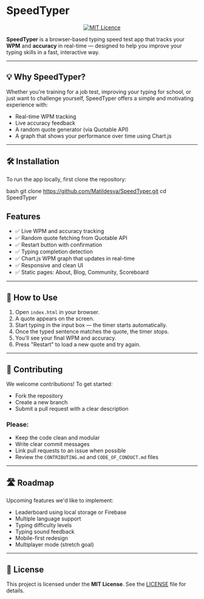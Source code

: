 # SpeedTyper

<p align="center">
</p>

<p align="center">
<a href="https://opensource.org/licenses/MIT">
    <img src="https://img.shields.io/badge/License-MIT-blue.svg"
         alt="MIT Licence">
</a>
</p>

**SpeedTyper** is a browser-based typing speed test app that tracks your **WPM** and **accuracy** in real-time — designed to help you improve your typing skills in a fast, interactive way.

---

## 💡 Why SpeedTyper?

Whether you're training for a job test, improving your typing for school, or just want to challenge yourself, SpeedTyper offers a simple and motivating experience with:
- Real-time WPM tracking
- Live accuracy feedback
- A random quote generator (via Quotable API)
- A graph that shows your performance over time using Chart.js

---

## 🛠️ Installation

To run the app locally, first clone the repository:

bash
git clone https://github.com/Matildesva/SpeedTyper.git
cd SpeedTyper

## Features

- ✅ Live WPM and accuracy tracking  
- ✅ Random quote fetching from Quotable API  
- ✅ Restart button with confirmation  
- ✅ Typing completion detection  
- ✅ Chart.js WPM graph that updates in real-time  
- ✅ Responsive and clean UI  
- ✅ Static pages: About, Blog, Community, Scoreboard  

---

## 🚀 How to Use

1. Open `index.html` in your browser.  
2. A quote appears on the screen.  
3. Start typing in the input box — the timer starts automatically.  
4. Once the typed sentence matches the quote, the timer stops.  
5. You'll see your final WPM and accuracy.  
6. Press "Restart" to load a new quote and try again.  

---

## 🤝 Contributing

We welcome contributions! To get started:

- Fork the repository  
- Create a new branch  
- Submit a pull request with a clear description  

### Please:

- Keep the code clean and modular  
- Write clear commit messages  
- Link pull requests to an issue when possible  
- Review the `CONTRIBUTING.md` and `CODE_OF_CONDUCT.md` files  

---

## 🛣️ Roadmap

Upcoming features we'd like to implement:

- Leaderboard using local storage or Firebase  
- Multiple language support  
- Typing difficulty levels  
- Typing sound feedback  
- Mobile-first redesign  
- Multiplayer mode (stretch goal)  

---

## 📄 License

This project is licensed under the **MIT License**. See the [LICENSE](LICENSE) file for details.

